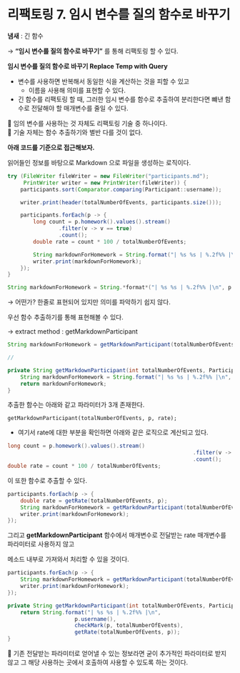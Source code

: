 # 리팩토링 7. 임시 변수를 질의 함수로 바꾸기

**냄새** : 긴 함수

→ **“임시 변수를 질의 함수로 바꾸기”** 를 통해 리팩토링 할 수 있다.

**임시 변수를 질의 함수로 바꾸기 Replace Temp with Query**

- 변수를 사용하면 반복해서 동일한 식을 계산하는 것을 피할 수 있고
    - 이름을 사용해 의미를 표현할 수 있다.
- 긴 함수를 리팩토링 할 때, 그러한 임시 변수를 함수로 추출하여 분리한다면 뺴낸 함수로 전달해야 할 매개변수를 줄일 수 있다.

<aside>
🎈 임의 변수를 사용하는 것 자체도 리팩토링 기술 중 하나이다.

</aside>

<aside>
🎈 기술 자체는 함수 추출하기와 별반 다를 것이 없다.

</aside>

**아래 코드를 기준으로 접근해보자.**

읽어들인 정보를 바탕으로 Markdown 으로 파일을 생성하는 로직이다.

```java
try (FileWriter fileWriter = new FileWriter("participants.md");
     PrintWriter writer = new PrintWriter(fileWriter)) {
    participants.sort(Comparator.comparing(Participant::username));

    writer.print(header(totalNumberOfEvents, participants.size()));

    participants.forEach(p -> {
        long count = p.homework().values().stream()
                .filter(v -> v == true)
                .count();
        double rate = count * 100 / totalNumberOfEvents;

        String markdownForHomework = String.format("| %s %s | %.2f%% |\n", p.username(), checkMark(p, totalNumberOfEvents), rate);
        writer.print(markdownForHomework);
    });
}
```

```java
String markdownForHomework = String.*format*("| %s %s | %.2f%% |\n", p.username(), checkMark(p, totalNumberOfEvents), rate);
```

→ 어떤가? 한줄로 표현되어 있지만 의미를 파악하기 쉽지 않다.

우선 함수 추출하기를 통해 표현해볼 수 있다.

→ extract method : getMarkdownParticipant

```java
String markdownForHomework = getMarkdownParticipant(totalNumberOfEvents, p, rate);

// 

private String getMarkdownParticipant(int totalNumberOfEvents, Participant p, double rate) {
    String markdownForHomework = String.format("| %s %s | %.2f%% |\n", p.username(), checkMark(p, totalNumberOfEvents), rate);
    return markdownForHomework;
}
```

추출한 함수는 아래와 같고 파라미터가 3개 존재한다.

`getMarkdownParticipant(totalNumberOfEvents, p, rate);`

- 여기서 rate에 대한 부분을 확인하면 아래와 같은 로직으로 계산되고 있다.

```java
long count = p.homework().values().stream()
												          .filter(v -> v == true)
												          .count();
double rate = count * 100 / totalNumberOfEvents;
```

이 또한 함수로 추출할 수 있다.

```java
participants.forEach(p -> {
    double rate = getRate(totalNumberOfEvents, p);
    String markdownForHomework = getMarkdownParticipant(totalNumberOfEvents, p, rate);
    writer.print(markdownForHomework);
});
```

그리고 **getMarkdownParticipant** 함수에서 매개변수로 전달받는 rate 매개변수를 파라미터로 사용하지 않고

메소드 내부로 가져와서 처리할 수 있을 것이다.

```java
participants.forEach(p -> {
    String markdownForHomework = getMarkdownParticipant(totalNumberOfEvents, p);
    writer.print(markdownForHomework);
});
```

```java
private String getMarkdownParticipant(int totalNumberOfEvents, Participant p) {
	return String.format("| %s %s | %.2f%% |\n",
                     p.username(),
                     checkMark(p, totalNumberOfEvents),
                     getRate(totalNumberOfEvents, p));
}
```

<aside>
🎈 기존 전달받는 파라미터로 얻어낼 수 있는 정보라면 
굳이 추가적인 파라미터로 받지 않고 그 해당 사용하는 곳에서 호출하여 사용할 수 있도록 하는 것이다.

</aside>